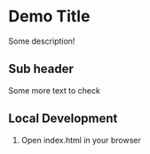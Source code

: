 # Demo Title

Some description!

## Sub header

Some more text to check

## Local Development

1. Open index.html in your browser
